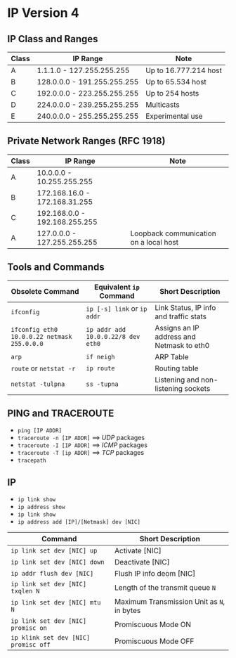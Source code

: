 # IP Version 4

## IP Class and Ranges

Class | IP Range | Note
--- | --- | ---
A | 1.1.1.0 - 127.255.255.255 | Up to 16.777.214 host
B | 128.0.0.0 - 191.255.255.255 | Up to 65.534 host
C | 192.0.0.0 - 223.255.255.255 | Up to 254 hosts
D | 224.0.0.0 - 239.255.255.255 | Multicasts
E | 240.0.0.0 - 255.255.255.255 | Experimental use  

## Private Network Ranges  (RFC 1918)

Class | IP Range | Note
--- | --- | ---
A | 10.0.0.0 - 10.255.255.255 |
B | 172.168.16.0 - 172.168.31.255 |
C | 192.168.0.0 - 192.168.255.255 |
A | 127.0.0.0 - 127.255.255.255 | Loopback communication on a local host

## Tools and Commands  

Obsolete Command | Equivalent `ip` Command | Short Description
--- | --- | ---
`ifconfig` | `ip [-s] link` or `ip addr`| Link Status, IP info and traffic stats
`ifconfig eth0 10.0.0.22 netmask 255.0.0.0` | `ip addr add 10.0.0.22/8 dev eth0` | Assigns an IP address and Netmask to eth0
`arp` | `if neigh` | ARP Table
`route` or `netstat -r` | `ip route` | Routing table
`netstat -tulpna` | `ss -tupna` | Listening and non-listening sockets

## PING and TRACEROUTE
- `ping [IP ADDR]`
- `traceroute -n [IP ADDR]` ==> *UDP* packages
- `traceroute -I [IP ADDR]` ==> *ICMP* packages
- `traceroute -T [ip ADDR]` ==> *TCP* packages
- `tracepath`

## IP
- `ip link show`
- `ip address show`
- `ip link show`
- `ip address add [IP]/[Netmask] dev [NIC]`

Command | Short Description
--- | ---
`ip link set dev [NIC] up` | Activate [NIC]
`ip link set dev [NIC] down` | Deactivate [NIC]
`ip addr flush dev [NIC]` | Flush IP info deom [NIC]
`ip link set dev [NIC] txqlen N` | Length of the transmit queue `N`
`ip link set dev [NIC] mtu N` | Maximum Transmission  Unit as `N`, in bytes
`ip link set dev [NIC] promisc on` | Promiscuous Mode ON
`ip klink set dev [NIC] promisc off` | Promiscuous Mode OFF
